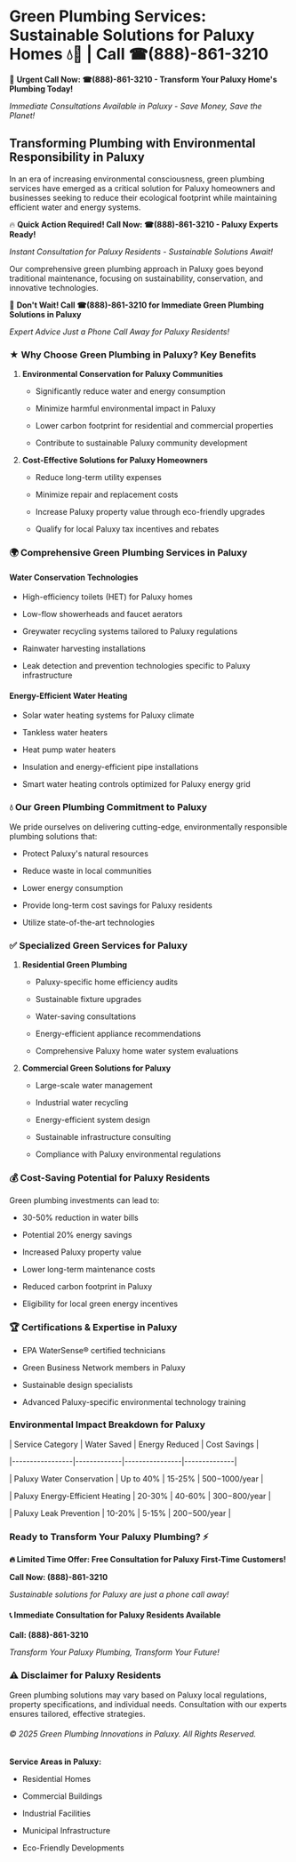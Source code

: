 # Green Plumbing Services: Sustainable Solutions for Paluxy Homes 💧🌿 | Call ☎(888)-861-3210

🚨 **Urgent Call Now: ☎(888)-861-3210 - Transform Your Paluxy Home's Plumbing Today!**
*Immediate Consultations Available in Paluxy - Save Money, Save the Planet!*

## Transforming Plumbing with Environmental Responsibility in Paluxy

In an era of increasing environmental consciousness, green plumbing services have emerged as a critical solution for Paluxy homeowners and businesses seeking to reduce their ecological footprint while maintaining efficient water and energy systems. 

🔥 **Quick Action Required! Call Now: ☎(888)-861-3210 - Paluxy Experts Ready!**
*Instant Consultation for Paluxy Residents - Sustainable Solutions Await!*

Our comprehensive green plumbing approach in Paluxy goes beyond traditional maintenance, focusing on sustainability, conservation, and innovative technologies.

🚨 **Don't Wait! Call ☎(888)-861-3210 for Immediate Green Plumbing Solutions in Paluxy**
*Expert Advice Just a Phone Call Away for Paluxy Residents!*

### ★ Why Choose Green Plumbing in Paluxy? Key Benefits

1. **Environmental Conservation for Paluxy Communities** 
   - Significantly reduce water and energy consumption
   - Minimize harmful environmental impact in Paluxy
   - Lower carbon footprint for residential and commercial properties
   - Contribute to sustainable Paluxy community development

2. **Cost-Effective Solutions for Paluxy Homeowners** 
   - Reduce long-term utility expenses
   - Minimize repair and replacement costs
   - Increase Paluxy property value through eco-friendly upgrades
   - Qualify for local Paluxy tax incentives and rebates

### 🌍 Comprehensive Green Plumbing Services in Paluxy

#### Water Conservation Technologies
- High-efficiency toilets (HET) for Paluxy homes
- Low-flow showerheads and faucet aerators
- Greywater recycling systems tailored to Paluxy regulations
- Rainwater harvesting installations
- Leak detection and prevention technologies specific to Paluxy infrastructure

#### Energy-Efficient Water Heating
- Solar water heating systems for Paluxy climate
- Tankless water heaters
- Heat pump water heaters
- Insulation and energy-efficient pipe installations
- Smart water heating controls optimized for Paluxy energy grid

### 💧 Our Green Plumbing Commitment to Paluxy

We pride ourselves on delivering cutting-edge, environmentally responsible plumbing solutions that:
- Protect Paluxy's natural resources
- Reduce waste in local communities
- Lower energy consumption
- Provide long-term cost savings for Paluxy residents
- Utilize state-of-the-art technologies

### ✅ Specialized Green Services for Paluxy

1. **Residential Green Plumbing**
   - Paluxy-specific home efficiency audits
   - Sustainable fixture upgrades
   - Water-saving consultations
   - Energy-efficient appliance recommendations
   - Comprehensive Paluxy home water system evaluations

2. **Commercial Green Solutions for Paluxy**
   - Large-scale water management
   - Industrial water recycling
   - Energy-efficient system design
   - Sustainable infrastructure consulting
   - Compliance with Paluxy environmental regulations

### 💰 Cost-Saving Potential for Paluxy Residents

Green plumbing investments can lead to:
- 30-50% reduction in water bills
- Potential 20% energy savings
- Increased Paluxy property value
- Lower long-term maintenance costs
- Reduced carbon footprint in Paluxy
- Eligibility for local green energy incentives

### 🏆 Certifications & Expertise in Paluxy

- EPA WaterSense® certified technicians
- Green Business Network members in Paluxy
- Sustainable design specialists
- Advanced Paluxy-specific environmental technology training

### Environmental Impact Breakdown for Paluxy

| Service Category | Water Saved | Energy Reduced | Cost Savings |
|-----------------|-------------|----------------|--------------|
| Paluxy Water Conservation | Up to 40% | 15-25% | $500-$1000/year |
| Paluxy Energy-Efficient Heating | 20-30% | 40-60% | $300-$800/year |
| Paluxy Leak Prevention | 10-20% | 5-15% | $200-$500/year |

### Ready to Transform Your Paluxy Plumbing? ⚡

**🔥 Limited Time Offer: Free Consultation for Paluxy First-Time Customers!**

**Call Now: (888)-861-3210**
*Sustainable solutions for Paluxy are just a phone call away!*

#### 📞 Immediate Consultation for Paluxy Residents Available

**Call: (888)-861-3210**
*Transform Your Paluxy Plumbing, Transform Your Future!*

### ⚠️ Disclaimer for Paluxy Residents

Green plumbing solutions may vary based on Paluxy local regulations, property specifications, and individual needs. Consultation with our experts ensures tailored, effective strategies.

###### © 2025 Green Plumbing Innovations in Paluxy. All Rights Reserved.

**Service Areas in Paluxy:** 
- Residential Homes
- Commercial Buildings
- Industrial Facilities
- Municipal Infrastructure
- Eco-Friendly Developments
